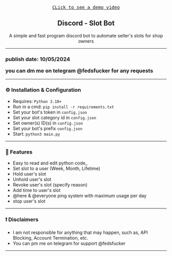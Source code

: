 <div align="center">
  <kbd>
    <a href="https://cdn.discordapp.com/attachments/1238323498703913022/1238325101481689198/2024-05-10_04-55-44.mp4?ex=663edf9f&is=663d8e1f&hm=a4664a3edfe45bbdafd41a338bcd155ad167b45419548630453ea5691dde98b0" target="_blank">
      CLick to see a demo video
    </a>
  </kbd>
  
  <h2 align="center">Discord - Slot Bot</h2>
  <p align="center">
    A simple and fast program discord bot to automate seller's slots for shop owners</b>
    <br />
  </p>
</div>

---

<h3>
publish date: 10/05/2024

you can dm me on telegram @fedsfucker for any requests
</h3>

---

### ⚙️ Installation & Configuration

- Requires: `Python 3.10+`
- Run in a cmd: `pip install -r requirements.txt`
- Set your bot's token in `config.json`
- Set your slot category id in `config.json`
- Set owner(s) ID(s) in `config.json`
- Set your bot's prefix `config.json`
- Start: `python3 main.py`

---


### 🚀 Features

- Easy to read and edit python code_
- Set slot to a user (Week, Month, Lifetime)
- Hold user's slot
- Unhold user's slot
- Revoke user's slot (specify reason)
- Add time to user's slot
- @here & @everyone ping system with maximum usage per day
- stop user's slot

--- 

### ❗ Disclaimers

- I am not responsible for anything that may happen, such as, API Blocking, Account Termination, etc.
- You can pm me on telegram for support @fedsfucker
---
